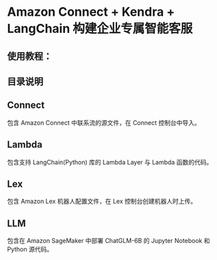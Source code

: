 # Amazon Connect + Kendra + LangChain 构建企业专属智能客服

## 使用教程：


## 目录说明

## Connect
包含 Amazon Connect 中联系流的源文件，在 Connect 控制台中导入。

## Lambda
包含支持 LangChain(Python) 库的 Lambda Layer 与 Lambda 函数的代码。

## Lex
包含 Amazon Lex 机器人配置文件，在 Lex 控制台创建机器人时上传。

## LLM
包含在 Amazon SageMaker 中部署 ChatGLM-6B 的 Jupyter Notebook 和 Python 源代码。